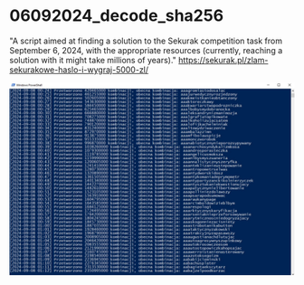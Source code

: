 # 06092024_decode_sha256
"A script aimed at finding a solution to the Sekurak competition task from September 6, 2024, with the appropriate resources (currently, reaching a solution with it might take millions of years)."
https://sekurak.pl/zlam-sekurakowe-haslo-i-wygraj-5000-zl/

![Screenshot](screen.jpg)
